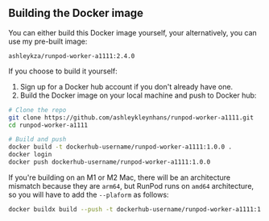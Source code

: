 ## Building the Docker image

You can either build this Docker image yourself, your alternatively,
you can use my pre-built image:

```
ashleykza/runpod-worker-a1111:2.4.0
```

If you choose to build it yourself:

1. Sign up for a Docker hub account if you don't already have one.
2. Build the Docker image on your local machine and push to Docker hub:
```bash
# Clone the repo
git clone https://github.com/ashleykleynhans/runpod-worker-a1111.git
cd runpod-worker-a1111

# Build and push
docker build -t dockerhub-username/runpod-worker-a1111:1.0.0 .
docker login
docker push dockerhub-username/runpod-worker-a1111:1.0.0
```

If you're building on an M1 or M2 Mac, there will be an architecture
mismatch because they are `arm64`, but RunPod runs on `amd64`
architecture, so you will have to add the `--plaform` as follows:

```bash
docker buildx build --push -t dockerhub-username/runpod-worker-a1111:1.0.0 . --platform linux/amd64
```
